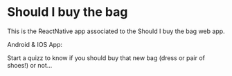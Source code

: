 # Should I buy the bag

This is the ReactNative app associated to the Should I buy the bag web app.


Android & IOS App:

Start a quizz to know if you should buy that new bag (dress or pair of shoes!) or not...